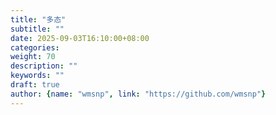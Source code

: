 ```yaml
---
title: "多态"
subtitle: ""
date: 2025-09-03T16:10:00+08:00
categories:
weight: 70
description: ""
keywords: ""
draft: true
author: {name: "wmsnp", link: "https://github.com/wmsnp"}
---
```

